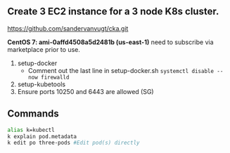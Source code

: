 ## Create 3 EC2 instance for a 3 node K8s cluster.

https://github.com/sandervanvugt/cka.git

**CentOS 7: ami-0affd4508a5d2481b (us-east-1)** need to subscribe via marketplace prior to use.

1. setup-docker
    * Comment out the last line in setup-docker.sh `systemctl disable --now firewalld`
2. setup-kubetools
3. Ensure ports 10250 and 6443 are allowed (SG)


## Commands

```Bash
alias k=kubectl
k explain pod.metadata
k edit po three-pods #Edit pod(s) directly

```